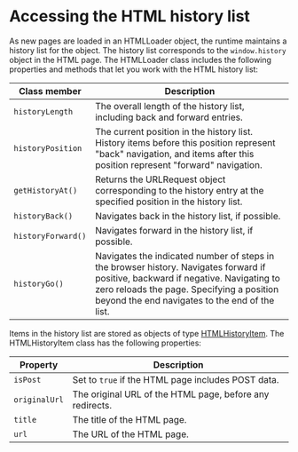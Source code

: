 # Accessing the HTML history list

As new pages are loaded in an HTMLLoader object, the runtime maintains a history
list for the object. The history list corresponds to the `window.history` object
in the HTML page. The HTMLLoader class includes the following properties and
methods that let you work with the HTML history list:

| Class member       | Description                                                                                                                                                                                                                      |
| ------------------ | -------------------------------------------------------------------------------------------------------------------------------------------------------------------------------------------------------------------------------- |
| `historyLength`    | The overall length of the history list, including back and forward entries.                                                                                                                                                      |
| `historyPosition`  | The current position in the history list. History items before this position represent "back" navigation, and items after this position represent "forward" navigation.                                                          |
| `getHistoryAt()`   | Returns the URLRequest object corresponding to the history entry at the specified position in the history list.                                                                                                                  |
| `historyBack()`    | Navigates back in the history list, if possible.                                                                                                                                                                                 |
| `historyForward()` | Navigates forward in the history list, if possible.                                                                                                                                                                              |
| `historyGo()`      | Navigates the indicated number of steps in the browser history. Navigates forward if positive, backward if negative. Navigating to zero reloads the page. Specifying a position beyond the end navigates to the end of the list. |

Items in the history list are stored as objects of type
[HTMLHistoryItem](https://airsdk.dev/reference/actionscript/3.0/flash/html/HTMLHistoryItem.html).
The HTMLHistoryItem class has the following properties:

| Property      | Description                                              |
| ------------- | -------------------------------------------------------- |
| `isPost`      | Set to `true` if the HTML page includes POST data.       |
| `originalUrl` | The original URL of the HTML page, before any redirects. |
| `title`       | The title of the HTML page.                              |
| `url`         | The URL of the HTML page.                                |
